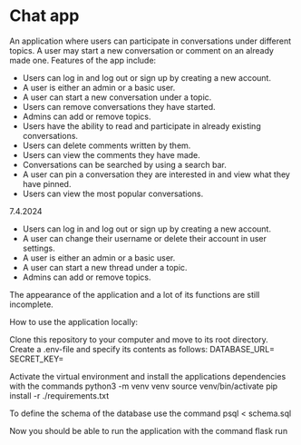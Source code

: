 # Chat app

An application where users can participate in conversations under different topics. A user may start a new conversation or comment on an already made one. Features of the app include:

* Users can log in and log out or sign up by creating a new account.
* A user is either an admin or a basic user.
* A user can start a new conversation under a topic.
* Users can remove conversations they have started.
* Admins can add or remove topics.
* Users have the ability to read and participate in already existing conversations.
* Users can delete comments written by them.
* Users can view the comments they have made.
* Conversations can be searched by using a search bar.
* A user can pin a conversation they are interested in and view what they have pinned.
* Users can view the most popular conversations.

7.4.2024

* Users can log in and log out or sign up by creating a new account.
* A user can change their username or delete their account in user settings.
* A user is either an admin or a basic user.
* A user can start a new thread under a topic.
* Admins can add or remove topics.

The appearance of the application and a lot of its functions are still incomplete.

How to use the application locally:

Clone this repository to your computer and move to its root directory. Create a .env-file and specify its contents as follows:
    DATABASE_URL=<local-address-of-the-database>
    SECRET_KEY=<secret-key>

Activate the virtual environment and install the applications dependencies with the commands
    python3 -m venv venv
    source venv/bin/activate
    pip install -r ./requirements.txt

To define the schema of the database use the command
    psql < schema.sql

Now you should be able to run the application with the command
    flask run